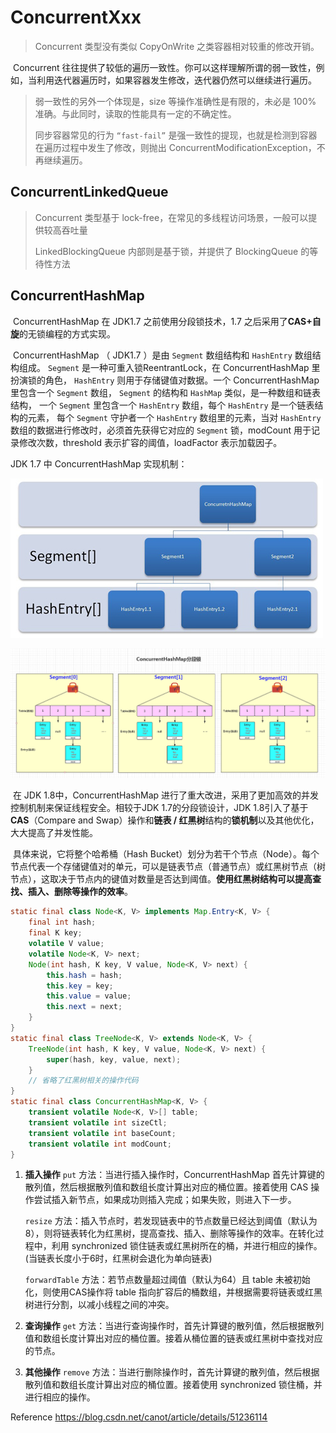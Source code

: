 # ConcurrentXxx



> Concurrent 类型没有类似 CopyOnWrite 之类容器相对较重的修改开销。

​	Concurrent 往往提供了较低的遍历一致性。你可以这样理解所谓的弱一致性，例如，当利用迭代器遍历时，如果容器发生修改，迭代器仍然可以继续进行遍历。

> 弱一致性的另外一个体现是，size 等操作准确性是有限的，未必是 100% 准确。与此同时，读取的性能具有一定的不确定性。
>
> 同步容器常见的行为 `“fast-fail”` 是强一致性的提现，也就是检测到容器在遍历过程中发生了修改，则抛出 ConcurrentModificationException，不再继续遍历。



## ConcurrentLinkedQueue

> Concurrent 类型基于 lock-free，在常见的多线程访问场景，一般可以提供较高吞吐量
>
> LinkedBlockingQueue 内部则是基于锁，并提供了 BlockingQueue 的等待性方法



## ConcurrentHashMap

​	ConcurrentHashMap 在 JDK1.7 之前使用分段锁技术，1.7 之后采用了**CAS+自旋**的无锁编程的方式实现。

​	ConcurrentHashMap （ JDK1.7 ）是由 `Segment` 数组结构和 `HashEntry` 数组结构组成。 `Segment` 是一种可重入锁ReentrantLock，在 ConcurrentHashMap 里扮演锁的角色， `HashEntry` 则用于存储键值对数据。一个 ConcurrentHashMap 里包含一个 `Segment` 数组， `Segment` 的结构和 `HashMap` 类似，是一种数组和链表结构， 一个 `Segment` 里包含一个 `HashEntry` 数组，每个 `HashEntry` 是一个链表结构的元素， 每个 `Segment` 守护者一个 `HashEntry` 数组里的元素，当对 `HashEntry` 数组的数据进行修改时，必须首先获得它对应的 `Segment` 锁，modCount 用于记录修改次数，threshold 表示扩容的阈值，loadFactor 表示加载因子。

JDK 1.7 中 ConcurrentHashMap 实现机制：

![这里写图片描述](../images/20160824192750258.jpeg)

![图片2.png](../images/68b66405a89039bf4dcd3e7257ee7e92.png)

​	在 JDK 1.8中，ConcurrentHashMap 进行了重大改进，采用了更加高效的并发控制机制来保证线程安全。相较于JDK 1.7的分段锁设计，JDK 1.8引入了基于**CAS**（Compare and Swap）操作和**链表 / 红黑树**结构的**锁机制**以及其他优化，大大提高了并发性能。

​	具体来说，它将整个哈希桶（Hash Bucket）划分为若干个节点（Node）。每个节点代表一个存储键值对的单元，可以是链表节点（普通节点）或红黑树节点（树节点），这取决于节点内的键值对数量是否达到阈值。**使用红黑树结构可以提高查找、插入、删除等操作的效率**。
```java
static final class Node<K, V> implements Map.Entry<K, V> {
    final int hash;
    final K key;
    volatile V value;
    volatile Node<K, V> next;
    Node(int hash, K key, V value, Node<K, V> next) {
        this.hash = hash;
        this.key = key;
        this.value = value;
        this.next = next;
    }
}
static final class TreeNode<K, V> extends Node<K, V> {
    TreeNode(int hash, K key, V value, Node<K, V> next) {
        super(hash, key, value, next);
    }
    // 省略了红黑树相关的操作代码
}
static final class ConcurrentHashMap<K, V> {
    transient volatile Node<K, V>[] table;
    transient volatile int sizeCtl;
    transient volatile int baseCount;
    transient volatile int modCount;
}
```

1. **插入操作**
   `put` 方法：当进行插入操作时，ConcurrentHashMap 首先计算键的散列值，然后根据散列值和数组长度计算出对应的桶位置。接着使用 CAS 操作尝试插入新节点，如果成功则插入完成；如果失败，则进入下一步。

   `resize` 方法：插入节点时，若发现链表中的节点数量已经达到阈值（默认为 8），则将链表转化为红黑树，提高查找、插入、删除等操作的效率。在转化过程中，利用 synchronized 锁住链表或红黑树所在的桶，并进行相应的操作。(当链表长度小于6时，红黑树会退化为单向链表)

   `forwardTable` 方法：若节点数量超过阈值（默认为64）且 table 未被初始化，则使用CAS操作将 table 指向扩容后的桶数组，并根据需要将链表或红黑树进行分割，以减小线程之间的冲突。

2. **查询操作**
   `get` 方法：当进行查询操作时，首先计算键的散列值，然后根据散列值和数组长度计算出对应的桶位置。接着从桶位置的链表或红黑树中查找对应的节点。

3. **其他操作**
   `remove` 方法：当进行删除操作时，首先计算键的散列值，然后根据散列值和数组长度计算出对应的桶位置。接着使用 synchronized 锁住桶，并进行相应的操作。

Reference
	https://blog.csdn.net/canot/article/details/51236114

